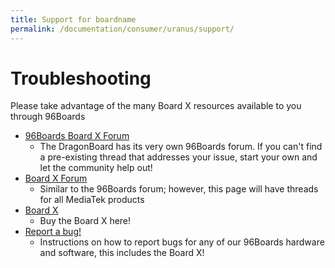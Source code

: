 ```yaml
---
title: Support for boardname
permalink: /documentation/consumer/uranus/support/
---
```


# Troubleshooting

Please take advantage of the many Board X resources available to you through 96Boards

- [96Boards Board X Forum]()
   - The DragonBoard has its very own 96Boards forum. If you can't find a pre-existing thread that addresses your issue, start your own and let the community help out!
- [Board X Forum]()
   - Similar to the 96Boards forum; however, this page will have threads for all MediaTek products
- [Board X]()
   - Buy the Board X here!
- [Report a bug!](../../../Report_a_bug.md)
   - Instructions on how to report bugs for any of our 96Boards hardware and software, this includes the Board X!
